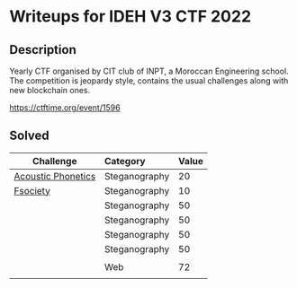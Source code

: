# Writeups for IDEH V3 CTF 2022
 
## Description  

Yearly CTF organised by CIT club of INPT, a Moroccan Engineering school.
The competition is jeopardy style, contains the usual challenges along with new blockchain ones.

https://ctftime.org/event/1596

## Solved 

Challenge | Category | Value      
----------|:---------|:-----------
[Acoustic Phonetics](https://github.com/BaadMaro/CTF/tree/main/IDEH%20V3%202022/Steganography/Acoustic%20Phonetics) | Steganography |  20
[Fsociety](https://github.com/BaadMaro/CTF/tree/main/IDEH%20V3%202022/Steganography/Fsociety) | Steganography |  10
[]() | Steganography |  50
[]() | Steganography |  50
[]() | Steganography |  50
[]() | Steganography |  50
[]() | []() | []()
[]() | Web |  72
[]() | []() | []()
